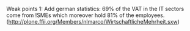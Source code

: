 Weak points 1: Add german statistics: 69% of the VAT in the IT sectors
come from !SMEs which moreover hold 81% of the employees.
(http://plone.ffii.org/Members/nlmarco/WirtschaftlicheMehrheit.sxw)
